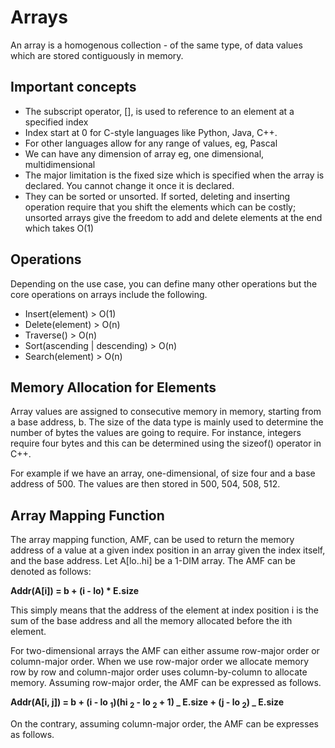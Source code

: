 # Arrays

An array is a homogenous collection - of the same type, of data values which are stored contiguously in memory.

## Important concepts

- The subscript operator, [], is used to reference to an element at a specified index
- Index start at 0 for C-style languages like Python, Java, C++.
- For other languages allow for any range of values, eg, Pascal
- We can have any dimension of array eg, one dimensional, multidimensional
- The major limitation is the fixed size which is specified when the array is declared. You cannot change it once it is declared.
- They can be sorted or unsorted. If sorted, deleting and inserting operation require that you shift the elements which can be costly; unsorted arrays give the freedom to add and delete elements at the end which takes O(1)

## Operations

Depending on the use case, you can define many other operations but the core operations on arrays include the following.

- Insert(element) > O(1)
- Delete(element) > O(n)
- Traverse() > O(n)
- Sort(ascending | descending) > O(n)
- Search(element) > O(n)

## Memory Allocation for Elements

Array values are assigned to consecutive memory in memory, starting from a base address, b. The size of the data type is mainly used to determine the number of bytes the values are going to require. For instance, integers require four bytes and this can be determined using the sizeof() operator in C++.

For example if we have an array, one-dimensional, of size four and a base address of 500. The values are then stored in 500, 504, 508, 512.

## Array Mapping Function

The array mapping function, AMF, can be used to return the memory address of a value at a given index position in an array given the index itself, and the base address. Let A[lo..hi] be a 1-DIM array. The AMF can be denoted as follows:

**Addr(A[i]) = b + (i - lo) \* E.size**

This simply means that the address of the element at index position i is the sum of the base address and all the memory allocated before the ith element.

For two-dimensional arrays the AMF can either assume row-major order or column-major order. When we use row-major order we allocate memory row by row and column-major order uses column-by-column to allocate memory. Assuming row-major order, the AMF can be expressed as follows.

**Addr(A[i, j]) = b + (i - lo <sub>1</sub>)(hi <sub>2</sub> - lo
<sub>2</sub> + 1) _ E.size + (j - lo <sub>2</sub>) _ E.size**

On the contrary, assuming column-major order, the AMF can be expresses as follows.
